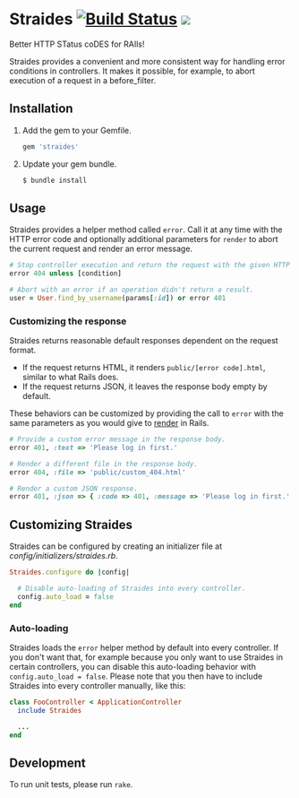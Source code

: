 # Straides [![Build Status](https://secure.travis-ci.org/kevgo/straides.png)](http://travis-ci.org/#!/kevgo/straides) <a href="https://codeclimate.com/github/kevgo/straides" target="_blank"><img src="https://codeclimate.com/badge.png" /></a>

Better HTTP STatus coDES for RAIls!

Straides provides a convenient and more consistent way for handling error conditions
in controllers. It makes it possible, for example, to abort execution of a request in a before_filter.

## Installation

1.  Add the gem to your Gemfile.

    ```ruby
    gem 'straides'
    ```

2.  Update your gem bundle.

    ```bash
    $ bundle install
    ```


## Usage

Straides provides a helper method called `error`. Call it at any time with the HTTP error code
and optionally additional parameters for `render` to abort the current request and render an
error message.

```ruby
# Stop controller execution and return the request with the given HTTP error.
error 404 unless [condition]

# Abort with an error if an operation didn't return a result.
user = User.find_by_username(params[:id]) or error 401
```


### Customizing the response

Straides returns reasonable default responses dependent on the request format.

* If the request returns HTML, it renders `public/[error code].html`, similar to what Rails does.
* If the request returns JSON, it leaves the response body empty by default.

These behaviors can be customized by providing the call to `error` with the same parameters
as you would give to [render](http://apidock.com/rails/ActionController/Base/render) in Rails.

```ruby
# Provide a custom error message in the response body.
error 401, :text => 'Please log in first.'

# Render a different file in the response body.
error 404, :file => 'public/custom_404.html'

# Render a custom JSON response.
error 401, :json => { :code => 401, :message => 'Please log in first.' }
```


## Customizing Straides

Straides can be configured by creating an initializer file at _config/initializers/straides.rb_.

```ruby
Straides.configure do |config|

  # Disable auto-loading of Straides into every controller.
  config.auto_load = false
end
```


### Auto-loading

Straides loads the `error` helper method by default into every controller.
If you don't want that, for example because you only want to use Straides in certain controllers,
you can disable this auto-loading behavior with `config.auto_load = false`.
Please note that you then have to include Straides into every controller manually, like this:

```ruby
class FooController < ApplicationController
  include Straides

  ...
end
```

## Development

To run unit tests, please run `rake`.

